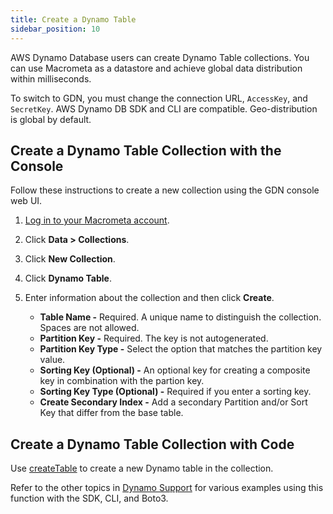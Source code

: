 ```yaml
---
title: Create a Dynamo Table
sidebar_position: 10
---
```


AWS Dynamo Database users can create Dynamo Table collections. You can use Macrometa as a datastore and achieve global data distribution within milliseconds. 

To switch to GDN, you must change the connection URL, `AccessKey`, and `SecretKey`. AWS Dynamo DB SDK and CLI are compatible. Geo-distribution is global by default.

## Create a Dynamo Table Collection with the Console

Follow these instructions to create a new collection using the GDN console web UI.

1. [Log in to your Macrometa account](https://auth-play.macrometa.io/).
1. Click **Data > Collections**.
1. Click **New Collection**.
1. Click **Dynamo Table**.
1. Enter information about the collection and then click **Create**.

   - **Table Name -** Required. A unique name to distinguish the collection. Spaces are not allowed.
   - **Partition Key -** Required. The key is not autogenerated.
   - **Partition Key Type -** Select the option that matches the partition key value.
   - **Sorting Key (Optional) -** An optional key for creating a composite key in combination with the partion key.
   - **Sorting Key Type (Optional) -** Required if you enter a sorting key.
   - **Create Secondary Index -** Add a secondary Partition and/or Sort Key that differ from the base table.

## Create a Dynamo Table Collection with Code

Use [createTable](../../queries/dynamo-support/reference/createTable) to create a new Dynamo table in the collection.

Refer to the other topics in [Dynamo Support](../../queries/dynamo-support/using-aws-cli.md) for various examples using this function with the SDK, CLI, and Boto3.
